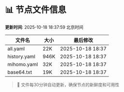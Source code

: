 # 📊 节点文件信息

**更新时间**: 2025-10-18 18:37:59 北京时间

| 文件名 | 大小 | 最后修改 |
|--------|------|----------|
| all.yaml | 22K | 2025-10-18 18:37 |
| history.yaml | 946K | 2025-10-18 18:37 |
| mihomo.yaml | 32K | 2025-10-18 18:37 |
| base64.txt | 19K | 2025-10-18 18:37 |

> 🔄 文件每30分钟自动更新，确保节点的新鲜度和可用性
